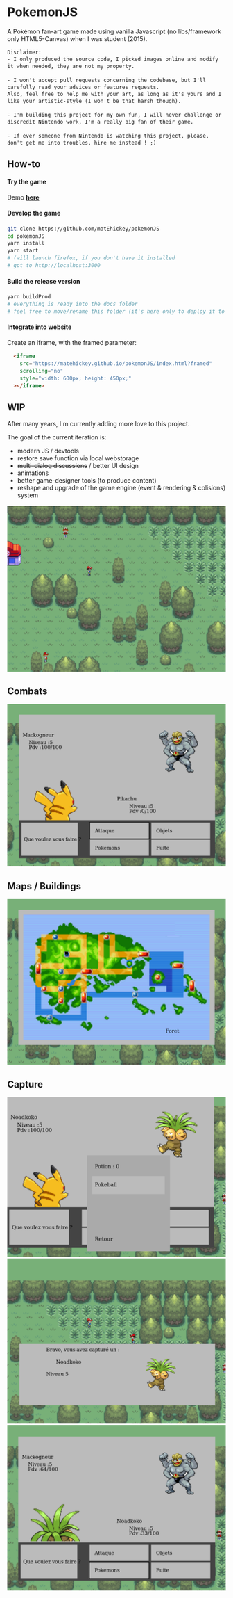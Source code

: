 # PokemonJS

A Pokémon fan-art game made using vanilla Javascript (no libs/framework only HTML5-Canvas) when I was student (2015).  

~~~
Disclaimer:
- I only produced the source code, I picked images online and modify it when needed, they are not my property.  

- I won't accept pull requests concerning the codebase, but I'll carefully read your advices or features requests.  
Also, feel free to help me with your art, as long as it's yours and I like your artistic-style (I won't be that harsh though).

- I'm building this project for my own fun, I will never challenge or discredit Nintendo work, I'm a really big fan of their game.  

- If ever someone from Nintendo is watching this project, please, don't get me into troubles, hire me instead ! ;)
~~~

## How-to
#### Try the game

Demo [**here**](https://matehickey.github.io/pokemonJS/)  

#### Develop the game
~~~bash
git clone https://github.com/matEhickey/pokemonJS
cd pokemonJS
yarn install
yarn start
# (will launch firefox, if you don't have it installed
# got to http://localhost:3000
~~~

#### Build the release version
~~~bash
yarn buildProd
# everything is ready into the docs folder
# feel free to move/rename this folder (it's here only to deploy it to github pages)
~~~

#### Integrate into website
Create an iframe, with the framed parameter:  
~~~html
  <iframe
    src="https://matehickey.github.io/pokemonJS/index.html?framed"
    scrolling="no"
    style="width: 600px; height: 450px;"
  ></iframe>
~~~


## WIP
After many years, I'm currently adding more love to this project.  

The goal of the current iteration is:  
- modern JS / devtools  
- restore save function via local webstorage  
- <del>multi-dialog discussions</del> / better UI design  
- animations  
- better game-designer tools (to produce content)
- reshape and upgrade of the game engine (event & rendering & colisions) system  

![vue](assets/imgs/readme/vue.png)  

## Combats
![attaque](assets/imgs/readme/attaque.png)  

## Maps / Buildings
![maps](assets/imgs/readme/map.png)  

## Capture  
![pokeball](assets/imgs/readme/pokeball.png)  
![captube](assets/imgs/readme/capture.png)  
![captureOK](assets/imgs/readme/captureOK.png)
